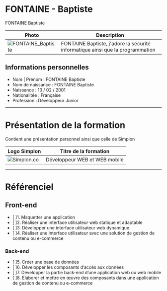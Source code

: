 # FONTAINE - Baptiste
FONTAINE Baptiste

| Photo | Description |
| ------------- | ------------- |
| ![FONTAINE_Baptiste](https://www.tombreton.com/wp-content/uploads/2015/05/pixabay.com_banque-dimages-gratuites_tombreton.jpg) | FONTAINE Baptiste, j'adore la sécurité informatique ainsi que la programmation  |

## Informations personnelles

* Nom | Prénom : FONTAINE Baptiste
* Nom de naissance : FONTAINE Baptiste
* Naissance : 13 / 02 / 2001
* Nationalitée : Française
* Profession : Développeur Junior

----------------------------------

# Présentation de la formation
Contient une présentation personnel ainsi que celle de Simplon

| Logo Simplon | Titre de la formation |
| ------------- | ------------- |
| ![Simplon.co](https://simplonline.co/static/sol-logo.png) | Développeur WEB et WEB mobile  |

----------------------------------
# Référenciel

## Front-end

- [ ]1. Maquetter une application
- [ ]2. Réaliser une interface utilisateur web statique et adaptable     
- [ ]3. Développer une interface utilisateur web dynamique 
- [ ]4. Réaliser une interface utilisateur avec une solution de gestion de contenu ou e-commerce    

### Back-end

- [ ]5. Créer une base de données      
- [ ]6. Développer les composants d’accès aux données    
- [ ]7. Développer la partie back-end d’une application web ou web mobile    
- [ ]8. Elaborer et mettre en œuvre des composants dans une application de gestion de contenu ou e-commerce 

